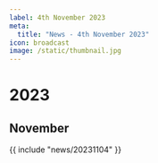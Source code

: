 ```yaml
---
label: 4th November 2023
meta:
  title: "News - 4th November 2023"
icon: broadcast
image: /static/thumbnail.jpg
---
```


# 2023
## November

{{ include "news/20231104" }}